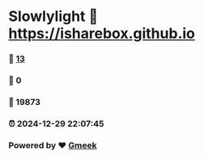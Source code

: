 # Slowlylight :link: https://isharebox.github.io 
### :page_facing_up: [13](https://isharebox.github.io/tag.html) 
### :speech_balloon: 0 
### :hibiscus: 19873 
### :alarm_clock: 2024-12-29 22:07:45 
### Powered by :heart: [Gmeek](https://github.com/Meekdai/Gmeek)
